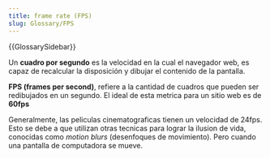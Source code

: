 ```yaml
---
title: frame rate (FPS)
slug: Glossary/FPS
---
```


{{GlossarySidebar}}

Un **cuadro por segundo** es la velocidad en la cual el navegador web, es capaz de recalcular la disposición y dibujar el contenido de la pantalla.

**FPS (frames per second)**, refiere a la cantidad de cuadros que pueden ser redibujados en un segundo. El ideal de esta metrica para un sitio web es de **60fps**

Generalmente, las peliculas cinematograficas tienen un velocidad de 24fps. Esto se debe a que utilizan otras tecnicas para lograr la ilusion de vida, conocidas como _motion blurs_ (desenfoques de movimiento). Pero cuando una pantalla de computadora se mueve.
